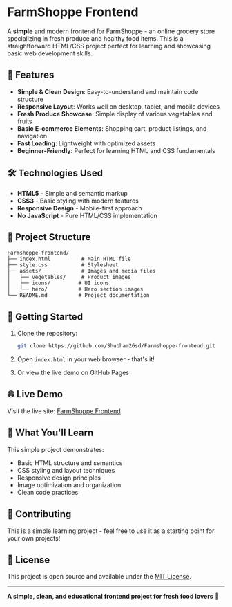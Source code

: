 # FarmShoppe Frontend

A **simple** and modern frontend for FarmShoppe - an online grocery store specializing in fresh produce and healthy food items. This is a straightforward HTML/CSS project perfect for learning and showcasing basic web development skills.

## 🌟 Features

- **Simple & Clean Design**: Easy-to-understand and maintain code structure
- **Responsive Layout**: Works well on desktop, tablet, and mobile devices
- **Fresh Produce Showcase**: Simple display of various vegetables and fruits
- **Basic E-commerce Elements**: Shopping cart, product listings, and navigation
- **Fast Loading**: Lightweight with optimized assets
- **Beginner-Friendly**: Perfect for learning HTML and CSS fundamentals

## 🛠️ Technologies Used

- **HTML5** - Simple and semantic markup
- **CSS3** - Basic styling with modern features
- **Responsive Design** - Mobile-first approach
- **No JavaScript** - Pure HTML/CSS implementation

## 📁 Project Structure

```
Farmshoppe-frontend/
├── index.html          # Main HTML file
├── style.css           # Stylesheet
├── assets/             # Images and media files
│   ├── vegetables/     # Product images
│   ├── icons/         # UI icons
│   └── hero/          # Hero section images
└── README.md          # Project documentation
```

## 🚀 Getting Started

1. Clone the repository:
   ```bash
   git clone https://github.com/Shubham26sd/Farmshoppe-frontend.git
   ```

2. Open `index.html` in your web browser - that's it!

3. Or view the live demo on GitHub Pages

## 🌐 Live Demo

Visit the live site: [FarmShoppe Frontend](https://shubham26sd.github.io/Farmshoppe-frontend/)

## 📱 What You'll Learn

This simple project demonstrates:
- Basic HTML structure and semantics
- CSS styling and layout techniques
- Responsive design principles
- Image optimization and organization
- Clean code practices

## 🤝 Contributing

This is a simple learning project - feel free to use it as a starting point for your own projects!

## 📄 License

This project is open source and available under the [MIT License](LICENSE).

---

**A simple, clean, and educational frontend project for fresh food lovers** 🥬 